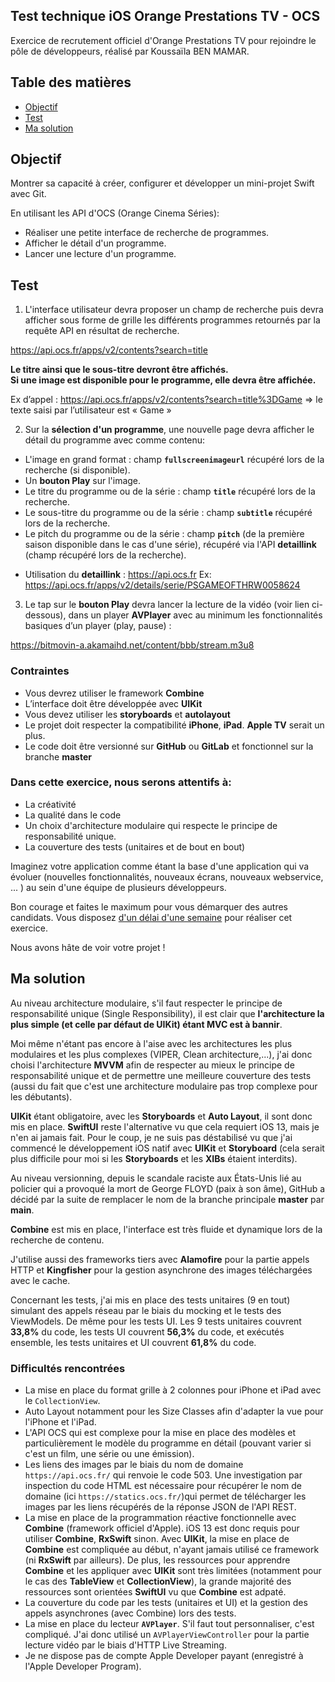 ## Test technique iOS Orange Prestations TV - OCS

Exercice de recrutement officiel d'Orange Prestations TV pour rejoindre le pôle de développeurs, réalisé par Koussaïla BEN MAMAR.

## Table des matières
- [Objectif](#objectif)
- [Test](#test)
- [Ma solution](#solution)

## <a name="objectif"></a>Objectif

Montrer sa capacité à créer, configurer et développer un mini-projet Swift avec Git.

En utilisant les API d'OCS (Orange Cinema Séries):
- Réaliser une petite interface de recherche de programmes.
- Afficher le détail d'un programme.
- Lancer une lecture d'un programme.

## <a name="test"></a>Test

1. L'interface utilisateur devra proposer un champ de recherche puis devra afficher sous forme de grille les différents programmes retournés par la requête API en résultat de recherche.

https://api.ocs.fr/apps/v2/contents?search=title

**Le titre ainsi que le sous-titre devront être affichés.**<br>
**Si une image est disponible pour le programme, elle devra être affichée.**

Ex d’appel : https://api.ocs.fr/apps/v2/contents?search=title%3DGame => le texte saisi par l’utilisateur est « Game »

2. Sur la **sélection d'un programme**, une nouvelle page devra afficher le détail du programme avec comme contenu:
- L'image en grand format : champ **`fullscreenimageurl`** récupéré lors de la recherche (si disponible).
- Un **bouton Play** sur l'image.
- Le titre du programme ou de la série : champ **`title`** récupéré lors de la recherche.
- Le sous-titre du programme ou de la série : champ **`subtitle`** récupéré lors de la
recherche.
- Le pitch du programme ou de la série : champ **`pitch`** (de la première saison disponible
dans le cas d'une série), récupéré via l'API **detaillink** (champ récupéré lors de la recherche).
+ Utilisation du **detaillink** : https://api.ocs.fr<detaillink>
Ex: https://api.ocs.fr/apps/v2/details/serie/PSGAMEOFTHRW0058624

3. Le tap sur le **bouton Play** devra lancer la lecture de la vidéo (voir lien ci-dessous), dans un player **AVPlayer** avec au minimum les fonctionnalités basiques d’un player (play, pause) :

https://bitmovin-a.akamaihd.net/content/bbb/stream.m3u8

### Contraintes

- Vous devrez utiliser le framework **Combine**
- L’interface doit être développée avec **UIKit**
- Vous devez utiliser les **storyboards** et **autolayout**
- Le projet doit respecter la compatibilité **iPhone**, **iPad**. **Apple TV** serait un plus.
- Le code doit être versionné sur **GitHub** ou **GitLab** et fonctionnel sur la branche **master**

### Dans cette exercice, nous serons attentifs à:
- La créativité
- La qualité dans le code
- Un choix d'architecture modulaire qui respecte le principe de responsabilité unique.
- La couverture des tests (unitaires et de bout en bout)

Imaginez votre application comme étant la base d'une application qui va évoluer (nouvelles fonctionnalités, nouveaux écrans, nouveaux webservice, ... ) au sein d'une équipe de plusieurs développeurs.

Bon courage et faites le maximum pour vous démarquer des autres candidats. Vous disposez <u>d'un délai d'une semaine</u> pour réaliser cet exercice.

Nous avons hâte de voir votre projet !

## <a name="solution"></a>Ma solution

Au niveau architecture modulaire, s'il faut respecter le principe de responsabilité unique (Single Responsibility), il est clair que **l'architecture la plus simple (et celle par défaut de UIKit) étant MVC est à bannir**. 

Moi même n'étant pas encore à l'aise avec les architectures les plus modulaires et les plus complexes (VIPER, Clean architecture,...), j'ai donc choisi l'architecture **MVVM** afin de respecter au mieux le principe de responsabilité unique et de permettre une meilleure couverture des tests (aussi du fait que c'est une architecture modulaire pas trop complexe pour les débutants).

**UIKit** étant obligatoire, avec les **Storyboards** et **Auto Layout**, il sont donc mis en place. **SwiftUI** reste l'alternative vu que cela requiert iOS 13, mais je n'en ai jamais fait. Pour le coup, je ne suis pas déstabilisé vu que j'ai commencé le développement iOS natif avec **UIKit** et **Storyboard** (cela serait plus difficile pour moi si les **Storyboards** et les **XIBs** étaient interdits).

Au niveau versionning, depuis le scandale raciste aux États-Unis lié au policier qui a provoqué la mort de George FLOYD (paix à son âme), GitHub a décidé par la suite de remplacer le nom de la branche principale **master** par **main**.

**Combine** est mis en place, l'interface est très fluide et dynamique lors de la recherche de contenu.

J'utilise aussi des frameworks tiers avec **Alamofire** pour la partie appels HTTP et **Kingfisher** pour la gestion asynchrone des images téléchargées avec le cache.

Concernant les tests, j'ai mis en place des tests unitaires (9 en tout) simulant des appels réseau par le biais du mocking et le tests des ViewModels. De même pour les tests UI. Les 9 tests unitaires couvrent **33,8%** du code, les tests UI couvrent **56,3%** du code, et exécutés ensemble, les tests unitaires et UI couvrent **61,8%** du code.

### Difficultés rencontrées

- La mise en place du format grille à 2 colonnes pour iPhone et iPad avec le `CollectionView`.
- Auto Layout notamment pour les Size Classes afin d'adapter la vue pour l'iPhone et l'iPad.
- L'API OCS qui est complexe pour la mise en place des modèles et particulièrement le modèle du programme en détail (pouvant varier si c'est un film, une série ou une émission).
- Les liens des images par le biais du nom de domaine `https://api.ocs.fr/` qui renvoie le code 503. Une investigation par inspection du code HTML est nécessaire pour récupérer le nom de domaine (ici `https://statics.ocs.fr/`)qui permet de télécharger les images par les liens récupérés de la réponse JSON de l'API REST.
- La mise en place de la programmation réactive fonctionnelle avec **Combine** (framework officiel d'Apple). iOS 13 est donc requis pour utiliser **Combine**, **RxSwift** sinon. Avec **UIKit**, la mise en place de **Combine** est compliquée au début, n'ayant jamais utilisé ce framework (ni **RxSwift** par ailleurs). De plus, les ressources pour apprendre **Combine** et les appliquer avec **UIKit** sont très limitées (notamment pour le cas des **TableView** et **CollectionView**), la grande majorité des ressources sont orientées **SwiftUI** vu que **Combine** est adpaté.
- La couverture du code par les tests (unitaires et UI) et la gestion des appels asynchrones (avec Combine) lors des tests.
- La mise en place du lecteur **`AVPlayer`**. S'il faut tout personnaliser, c'est compliqué. J'ai donc utilisé un `AVPlayerViewController` pour la partie lecture vidéo par le biais d'HTTP Live Streaming.
- Je ne dispose pas de compte Apple Developer payant (enregistré à l'Apple Developer Program).
